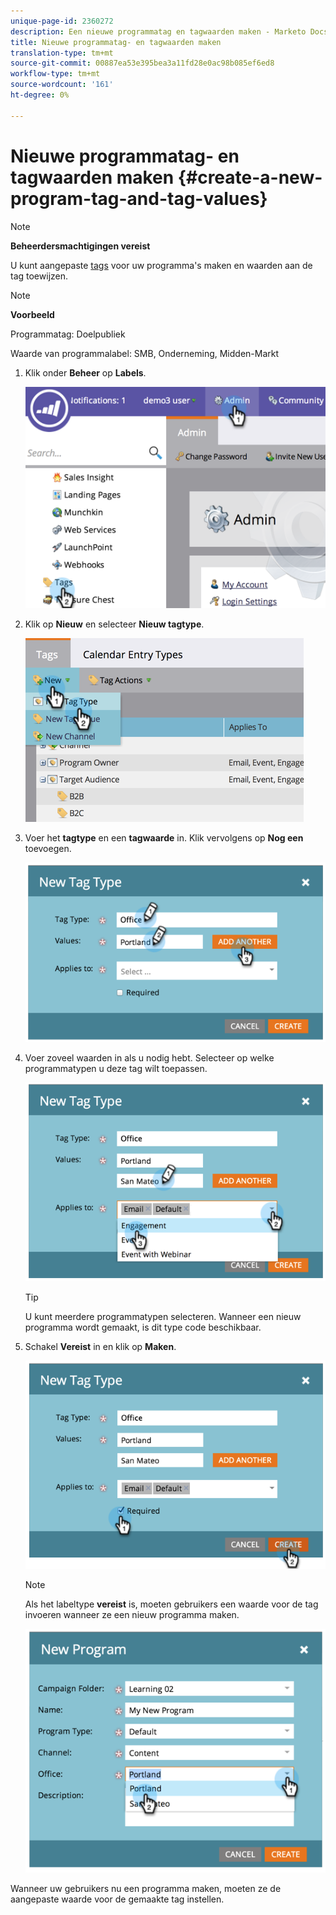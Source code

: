 ```yaml
---
unique-page-id: 2360272
description: Een nieuwe programmatag en tagwaarden maken - Marketo Docs - Productdocumentatie
title: Nieuwe programmatag- en tagwaarden maken
translation-type: tm+mt
source-git-commit: 00887ea53e395bea3a11fd28e0ac98b085ef6ed8
workflow-type: tm+mt
source-wordcount: '161'
ht-degree: 0%

---
```



# Nieuwe programmatag- en tagwaarden maken {#create-a-new-program-tag-and-tag-values}

>[!NOTE]
>
>**Beheerdersmachtigingen vereist**

U kunt aangepaste [tags](../../../product-docs/core-marketo-concepts/programs/working-with-programs/understanding-tags.md) voor uw programma&#39;s maken en waarden aan de tag toewijzen.

>[!NOTE]
>
>**Voorbeeld**
>
>Programmatag: Doelpubliek
>
>Waarde van programmalabel: SMB, Onderneming, Midden-Markt

1. Klik onder **Beheer** op **Labels**.

   ![](assets/image2014-9-24-12-3a10-3a32.png)

1. Klik op **Nieuw** en selecteer **Nieuw tagtype**.

   ![](assets/image2014-9-24-12-3a12-3a43.png)

1. Voer het **tagtype** en een **tagwaarde** in. Klik vervolgens op **Nog een** toevoegen.

   ![](assets/image2014-9-24-12-3a16-3a55.png)

1. Voer zoveel waarden in als u nodig hebt. Selecteer op welke programmatypen u deze tag wilt toepassen.

   ![](assets/image2014-9-24-12-3a17-3a29.png)

   >[!TIP]
   >
   >U kunt meerdere programmatypen selecteren. Wanneer een nieuw programma wordt gemaakt, is dit type code beschikbaar.

1. Schakel **Vereist** in en klik op **Maken**.

   ![](assets/image2014-9-24-12-3a18-3a33.png)

   >[!NOTE]
   >
   >Als het labeltype **vereist** is, moeten gebruikers een waarde voor de tag invoeren wanneer ze een nieuw programma maken.

   ![](assets/image2014-9-24-12-3a19-3a17.png)

Wanneer uw gebruikers nu een programma maken, moeten ze de aangepaste waarde voor de gemaakte tag instellen.